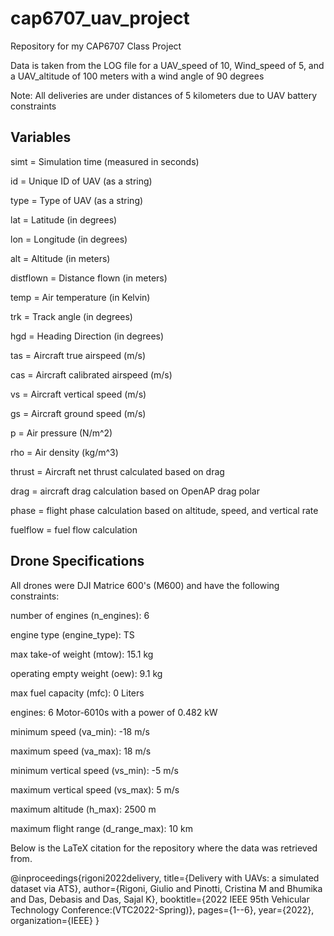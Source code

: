 # cap6707_uav_project
Repository for my CAP6707 Class Project

Data is taken from the LOG file for a UAV_speed of 10, Wind_speed of 5, and a UAV_altitude of 100 meters with a wind angle of 90 degrees

Note: All deliveries are under distances of 5 kilometers due to UAV battery constraints

## Variables
simt = Simulation time (measured in seconds)

id = Unique ID of UAV (as a string)

type = Type of UAV (as a string)

lat = Latitude (in degrees)

lon = Longitude (in degrees)

alt = Altitude (in meters)

distflown = Distance flown (in meters)

temp = Air temperature (in Kelvin)

trk = Track angle (in degrees)

hgd = Heading Direction (in degrees)

tas = Aircraft true airspeed (m/s)

cas = Aircraft calibrated airspeed (m/s)

vs = Aircraft vertical speed (m/s)

gs = Aircraft ground speed (m/s)

p = Air pressure (N/m^2)

rho = Air density (kg/m^3)

thrust = Aircraft net thrust calculated based on drag

drag = aircraft drag calculation based on OpenAP drag polar

phase = flight phase calculation based on altitude, speed, and vertical rate

fuelflow = fuel flow calculation

## Drone Specifications
All drones were DJI Matrice 600's (M600) and have the following constraints:

number of engines (n_engines): 6

engine type (engine_type): TS

max take-of weight (mtow): 15.1 kg

operating empty weight (oew): 9.1 kg

max fuel capacity (mfc): 0 Liters

engines: 6 Motor-6010s with a power of 0.482 kW

minimum speed (va_min): -18 m/s

maximum speed (va_max): 18 m/s

minimum vertical speed (vs_min): -5 m/s

maximum vertical speed (vs_max): 5 m/s

maximum altitude (h_max): 2500 m

maximum flight range (d_range_max): 10 km


Below is the LaTeX citation for the repository where the data was retrieved from.

@inproceedings{rigoni2022delivery,
  title={Delivery with UAVs: a simulated dataset via ATS},
  author={Rigoni, Giulio and Pinotti, Cristina M and Bhumika and Das, Debasis and Das, Sajal K},
  booktitle={2022 IEEE 95th Vehicular Technology Conference:(VTC2022-Spring)},
  pages={1--6},
  year={2022},
  organization={IEEE}
}
